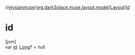 //[elysianmuse](../../../index.md)/[org.darkSolace.muse.layout.model](../index.md)/[Layout](index.md)/[id](id.md)

# id

[jvm]\
var [id](id.md): [Long](https://kotlinlang.org/api/latest/jvm/stdlib/kotlin/-long/index.html)? = null
